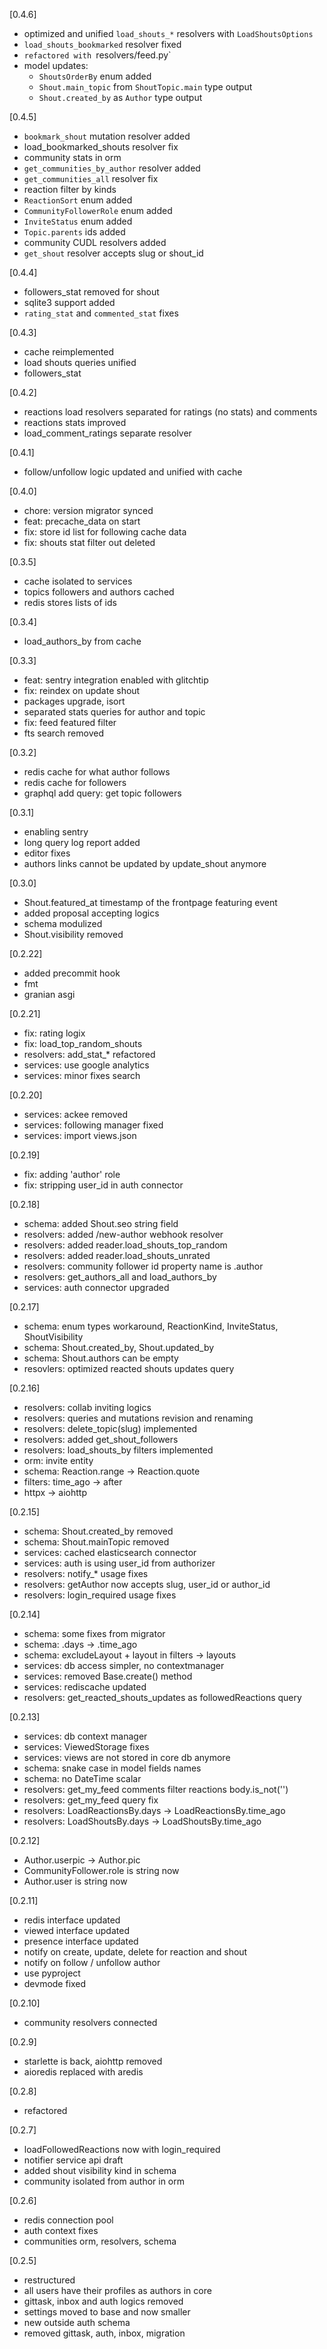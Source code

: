 [0.4.6]
- optimized and unified `load_shouts_*` resolvers with `LoadShoutsOptions`
- `load_shouts_bookmarked` resolver fixed
- `refactored with `resolvers/feed.py`
- model updates:
    - `ShoutsOrderBy` enum added
    - `Shout.main_topic` from `ShoutTopic.main` type output
    - `Shout.created_by` as `Author` type output

[0.4.5]
- `bookmark_shout` mutation resolver added
- load_bookmarked_shouts resolver fix
- community stats in orm
- `get_communities_by_author` resolver added
- `get_communities_all` resolver fix
- reaction filter by kinds
- `ReactionSort` enum added
- `CommunityFollowerRole` enum added
- `InviteStatus` enum added
- `Topic.parents` ids added
- community CUDL resolvers added
- `get_shout` resolver accepts slug or shout_id

[0.4.4]
- followers_stat removed for shout
- sqlite3 support added
- `rating_stat` and `commented_stat` fixes

[0.4.3]
- cache reimplemented
- load shouts queries unified
- followers_stat

[0.4.2]
- reactions load resolvers separated for ratings (no stats) and comments
- reactions stats improved
- load_comment_ratings separate resolver

[0.4.1]
- follow/unfollow logic updated and unified with cache

[0.4.0]
- chore: version migrator synced
- feat: precache_data on start
- fix: store id list for following cache data
- fix: shouts stat filter out deleted

[0.3.5]
- cache isolated to services
- topics followers and authors cached
- redis stores lists of ids

[0.3.4]
- load_authors_by from cache

[0.3.3]
- feat: sentry integration enabled with glitchtip
- fix: reindex on update shout
- packages upgrade, isort
- separated stats queries for author and topic
- fix: feed featured filter
- fts search removed

[0.3.2]
- redis cache for what author follows
- redis cache for followers
- graphql add query: get topic followers

[0.3.1]
- enabling sentry
- long query log report added
- editor fixes
- authors links cannot be updated by update_shout anymore

[0.3.0]
- Shout.featured_at timestamp of the frontpage featuring event
- added proposal accepting logics
- schema modulized
- Shout.visibility removed

[0.2.22]
- added precommit hook
- fmt
- granian asgi

[0.2.21]
- fix: rating logix
- fix: load_top_random_shouts
- resolvers: add_stat_* refactored
- services: use google analytics
- services: minor fixes search

[0.2.20]
- services: ackee removed
- services: following manager fixed
- services: import views.json

[0.2.19]
- fix: adding 'author' role
- fix: stripping user_id in auth connector

[0.2.18]
- schema: added Shout.seo string field
- resolvers: added /new-author webhook resolver
- resolvers: added reader.load_shouts_top_random
- resolvers: added reader.load_shouts_unrated
- resolvers: community follower id property name is .author
- resolvers: get_authors_all and load_authors_by
- services: auth connector upgraded


[0.2.17]
- schema: enum types workaround, ReactionKind, InviteStatus, ShoutVisibility
- schema: Shout.created_by, Shout.updated_by
- schema: Shout.authors can be empty
- resovlers: optimized reacted shouts updates query


[0.2.16]
- resolvers: collab inviting logics
- resolvers: queries and mutations revision and renaming
- resolvers: delete_topic(slug) implemented
- resolvers: added get_shout_followers
- resolvers: load_shouts_by filters implemented
- orm: invite entity
- schema: Reaction.range -> Reaction.quote
- filters: time_ago -> after
- httpx -> aiohttp

[0.2.15]
- schema: Shout.created_by removed
- schema: Shout.mainTopic removed
- services: cached elasticsearch connector
- services: auth is using user_id from authorizer
- resolvers: notify_* usage fixes
- resolvers: getAuthor now accepts slug, user_id or author_id
- resolvers: login_required usage fixes

[0.2.14]
- schema: some fixes from migrator
- schema: .days -> .time_ago
- schema: excludeLayout + layout in filters -> layouts
- services: db access simpler, no contextmanager
- services: removed Base.create() method
- services: rediscache updated
- resolvers: get_reacted_shouts_updates as followedReactions query

[0.2.13]
- services: db context manager
- services: ViewedStorage fixes
- services: views are not stored in core db anymore
- schema: snake case in model fields names
- schema: no DateTime scalar
- resolvers: get_my_feed comments filter reactions body.is_not('')
- resolvers: get_my_feed query fix
- resolvers: LoadReactionsBy.days -> LoadReactionsBy.time_ago
- resolvers: LoadShoutsBy.days -> LoadShoutsBy.time_ago

[0.2.12]
- Author.userpic -> Author.pic
- CommunityFollower.role is string now
- Author.user is string now

[0.2.11]
- redis interface updated
- viewed interface updated
- presence interface updated
- notify on create, update, delete for reaction and shout
- notify on follow / unfollow author
- use pyproject
- devmode fixed

[0.2.10]
- community resolvers connected

[0.2.9]
- starlette is back, aiohttp removed
- aioredis replaced with aredis

[0.2.8]
- refactored


[0.2.7]
- loadFollowedReactions now with login_required
- notifier service api draft
- added shout visibility kind in schema
- community isolated from author in orm


[0.2.6]
- redis connection pool
- auth context fixes
- communities orm, resolvers, schema


[0.2.5]
- restructured
- all users have their profiles as authors in core
- gittask, inbox and auth logics removed
- settings moved to base and now smaller
- new outside auth schema
- removed gittask, auth, inbox, migration
